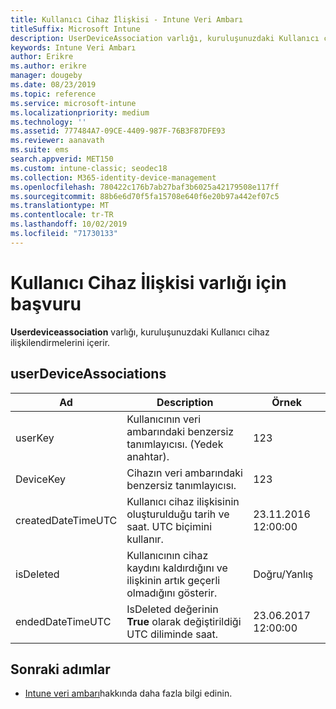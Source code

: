 ```yaml
---
title: Kullanıcı Cihaz İlişkisi - Intune Veri Ambarı
titleSuffix: Microsoft Intune
description: UserDeviceAssociation varlığı, kuruluşunuzdaki Kullanıcı cihaz ilişkilendirmelerini içerir.
keywords: Intune Veri Ambarı
author: Erikre
ms.author: erikre
manager: dougeby
ms.date: 08/23/2019
ms.topic: reference
ms.service: microsoft-intune
ms.localizationpriority: medium
ms.technology: ''
ms.assetid: 777484A7-09CE-4409-987F-76B3F87DFE93
ms.reviewer: aanavath
ms.suite: ems
search.appverid: MET150
ms.custom: intune-classic; seodec18
ms.collection: M365-identity-device-management
ms.openlocfilehash: 780422c176b7ab27baf3b6025a42179508e117ff
ms.sourcegitcommit: 88b6e6d70f5fa15708e640f6e20b97a442ef07c5
ms.translationtype: MT
ms.contentlocale: tr-TR
ms.lasthandoff: 10/02/2019
ms.locfileid: "71730133"
---
```

# <a name="reference-for-user-device-association-entity"></a>Kullanıcı Cihaz İlişkisi varlığı için başvuru

**Userdeviceassociation** varlığı, kuruluşunuzdaki Kullanıcı cihaz ilişkilendirmelerini içerir.

## <a name="userdeviceassociations"></a>userDeviceAssociations


|        Ad        |                                           Description                                            |        Örnek         |
|--------------------|--------------------------------------------------------------------------------------------------|------------------------|
|      userKey       |              Kullanıcının veri ambarındaki benzersiz tanımlayıcısı. (Yedek anahtar).               |          123           |
|     DeviceKey      |                      Cihazın veri ambarındaki benzersiz tanımlayıcısı.                      |          123           |
| createdDateTimeUTC |           Kullanıcı cihaz ilişkisinin oluşturulduğu tarih ve saat. UTC biçimini kullanır.           | 23.11.2016 12:00:00 |
|     isDeleted      | Kullanıcının cihaz kaydını kaldırdığını ve ilişkinin artık geçerli olmadığını gösterir. |       Doğru/Yanlış       |
|  endedDateTimeUTC  |              IsDeleted değerinin <strong>True</strong> olarak değiştirildiği UTC diliminde saat.               | 23.06.2017 12:00:00 |

## <a name="next-steps"></a>Sonraki adımlar

- [Intune veri ambarı](../reports-nav-create-intune-reports.md)hakkında daha fazla bilgi edinin.
